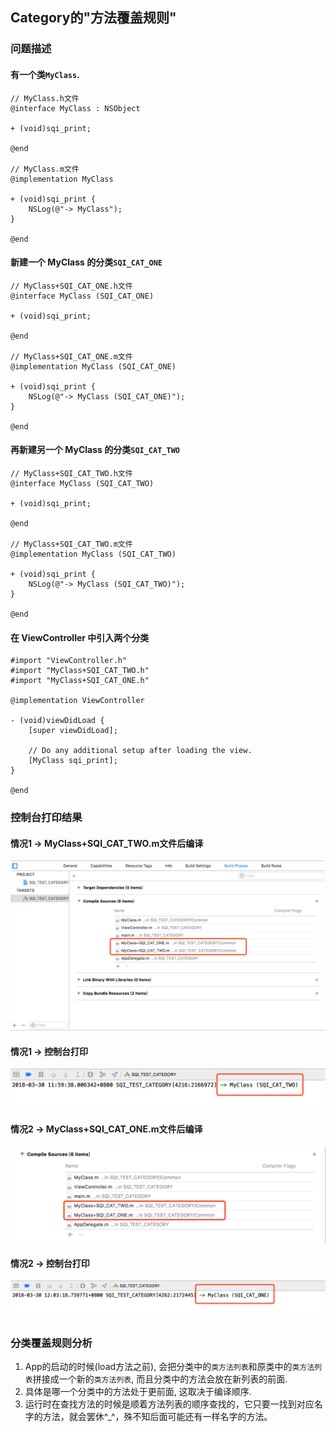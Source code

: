 ## Category的"方法覆盖规则"

### 问题描述

#### 有一个类`MyClass`.

```
// MyClass.h文件
@interface MyClass : NSObject

+ (void)sqi_print;

@end

// MyClass.m文件
@implementation MyClass

+ (void)sqi_print {
    NSLog(@"-> MyClass");
}

@end
```

#### 新建一个 MyClass 的分类`SQI_CAT_ONE`

```
// MyClass+SQI_CAT_ONE.h文件
@interface MyClass (SQI_CAT_ONE)

+ (void)sqi_print;

@end

// MyClass+SQI_CAT_ONE.m文件
@implementation MyClass (SQI_CAT_ONE)

+ (void)sqi_print {
    NSLog(@"-> MyClass (SQI_CAT_ONE)");
}

@end
```

#### 再新建另一个 MyClass 的分类`SQI_CAT_TWO`

```
// MyClass+SQI_CAT_TWO.h文件
@interface MyClass (SQI_CAT_TWO)

+ (void)sqi_print;

@end

// MyClass+SQI_CAT_TWO.m文件
@implementation MyClass (SQI_CAT_TWO)

+ (void)sqi_print {
    NSLog(@"-> MyClass (SQI_CAT_TWO)");
}

@end
```

#### 在 ViewController 中引入两个分类

```
#import "ViewController.h"
#import "MyClass+SQI_CAT_TWO.h"
#import "MyClass+SQI_CAT_ONE.h"

@implementation ViewController

- (void)viewDidLoad {
    [super viewDidLoad];

    // Do any additional setup after loading the view.
    [MyClass sqi_print];
}

@end
```

### 控制台打印结果

#### 情况1 -> MyClass+SQI_CAT_TWO.m文件后编译

![](https://github.com/qfeung/SQIMaterials/blob/master/Markdown/Category%E7%9A%84%22%E6%96%B9%E6%B3%95%E8%A6%86%E7%9B%96%E8%A7%84%E5%88%99%22/SQI_CAT_ONE_IN_FRONT.png?raw=true)

#### 情况1 -> 控制台打印

![](https://github.com/qfeung/SQIMaterials/blob/master/Markdown/Category%E7%9A%84%22%E6%96%B9%E6%B3%95%E8%A6%86%E7%9B%96%E8%A7%84%E5%88%99%22/%E6%89%93%E5%8D%B0SQI_CAT_TWO.png?raw=true)

#### 情况2 -> MyClass+SQI_CAT_ONE.m文件后编译

![](https://github.com/qfeung/SQIMaterials/blob/master/Markdown/Category%E7%9A%84%22%E6%96%B9%E6%B3%95%E8%A6%86%E7%9B%96%E8%A7%84%E5%88%99%22/SQI_CAT_ONE_AT_THE_BACK.png?raw=true)

#### 情况2 -> 控制台打印

![](https://github.com/qfeung/SQIMaterials/blob/master/Markdown/Category%E7%9A%84%22%E6%96%B9%E6%B3%95%E8%A6%86%E7%9B%96%E8%A7%84%E5%88%99%22/%E6%89%93%E5%8D%B0SQI_CAT_ONE.png?raw=true)

### 分类覆盖规则分析

1. App的启动的时候(load方法之前), 会把分类中的`类方法列表`和原类中的`类方法列表`拼接成一个新的`类方法列表`, 而且分类中的方法会放在新列表的前面.
2. 具体是哪一个分类中的方法处于更前面, 这取决于编译顺序.
3. 运行时在查找方法的时候是顺着方法列表的顺序查找的，它只要一找到对应名字的方法，就会罢休^_^，殊不知后面可能还有一样名字的方法。